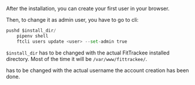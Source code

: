 After the installation, you can create your first user in your browser.

Then, to change it as admin user, you have to go to cli:

```python
pushd $install_dir/
    pipenv shell
    ftcli users update <user> --set-admin true
```


`$install_dir` has to be changed with the actual FitTrackee installed directory. Most of the time it will be `/var/www/fittrackee/`.

<user> has to be changed with the actual username the account creation has been done.
